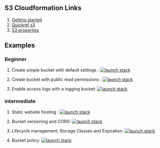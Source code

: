 ## S3 Cloudformation Links

1. [Getting started](http://docs.aws.amazon.com/AWSCloudFormation/latest/UserGuide/gettingstarted.templatebasics.html)
2. [Quickref s3](http://docs.aws.amazon.com/AWSCloudFormation/latest/UserGuide/quickref-s3.html)
3. [S3 properties](http://docs.aws.amazon.com/AWSCloudFormation/latest/UserGuide/aws-properties-s3-bucket.html)

## Examples

### Beginner

1. Create simple bucket with default settings : [![launch stack][lsimage]][bs1]

[bs1]:https://console.aws.amazon.com/cloudformation/home?region=us-east-1#/stacks/new?stackName=s3example1&templateURL=https://s3.amazonaws.com/atharvac-cf-templates/s3/beginner/bucket_with_defaults.yaml


2. Create bucket with public read permissions : [![launch stack][lsimage]][bs2]

[bs2]:https://console.aws.amazon.com/cloudformation/home?region=us-east-1#/stacks/new?stackName=s3example1&templateURL=https://s3.amazonaws.com/atharvac-cf-templates/s3/beginner/bucket_public_read.yaml

3. Enable access logs with a logging bucket: [![launch stack][lsimage]][bs3]

[bs3]:https://console.aws.amazon.com/cloudformation/home?region=us-east-1#/stacks/new?stackName=s3example1&templateURL=https://s3.amazonaws.com/atharvac-cf-templates/s3/beginner/bucket_logging.yaml

### intermediate

1. Static website hosting : [![launch stack][lsimage]][is1]

[is1]:https://console.aws.amazon.com/cloudformation/home?region=us-east-1#/stacks/new?stackName=s3example1&templateURL=https://s3.amazonaws.com/atharvac-cf-templates/s3/intemediate/static_website_hosting.yaml

2. Bucket versioning and CORS: [![launch stack][lsimage]][is2]

[is2]:https://console.aws.amazon.com/cloudformation/home?region=us-east-1#/stacks/new?stackName=s3example1&templateURL=https://s3.amazonaws.com/atharvac-cf-templates/s3/intemediate/versioning_cors.yaml


3. Lifecycle management, Storage Classes and Expiration: [![launch stack][lsimage]][is3]

[is3]:https://console.aws.amazon.com/cloudformation/home?region=us-east-1#/stacks/new?stackName=s3example1&templateURL=https://s3.amazonaws.com/atharvac-cf-templates/s3/intemediate/lifecycle_expiration.yaml


4. Bucket policy: [![launch stack][lsimage]][is4]

[is4]:https://console.aws.amazon.com/cloudformation/home?region=us-east-1#/stacks/new?stackName=s3example1&templateURL=https://s3.amazonaws.com/atharvac-cf-templates/s3/intemediate/bucket_policy.yaml


[lsimage]:https://s3.amazonaws.com/cloudformation-examples/cloudformation-launch-stack.png
